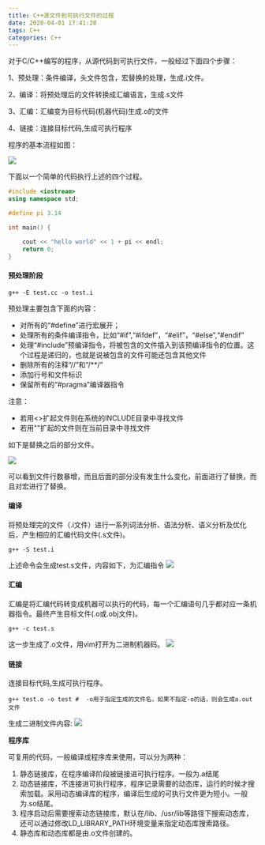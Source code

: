 ```yaml
---
title: C++源文件到可执行文件的过程
date: 2020-04-01 17:41:28
tags: C++
categories: C++
---
```


对于C/C++编写的程序，从源代码到可执行文件，一般经过下面四个步骤：

1、预处理：条件编译，头文件包含，宏替换的处理，生成.i文件。

2、编译：将预处理后的文件转换成汇编语言，生成.s文件

3、汇编：汇编变为目标代码(机器代码)生成.o的文件

4、链接：连接目标代码,生成可执行程序
<!--more-->
程序的基本流程如图：

![](1.jfif)

下面以一个简单的代码执行上述的四个过程。

```c++
#include <iostream>
using namespace std;

#define pi 3.14

int main() {

    cout << "hello world" << 1 + pi << endl;
    return 0;
}
```

#### 预处理阶段
```
g++ -E test.cc -o test.i
```

预处理主要包含下面的内容：

- 对所有的“#define”进行宏展开；
- 处理所有的条件编译指令，比如“#if”,“#ifdef”，“#elif”，“#else”,“#endif”
- 处理“#include”预编译指令，将被包含的文件插入到该预编译指令的位置。这个过程是递归的，也就是说被包含的文件可能还包含其他文件
- 删除所有的注释“//”和“/**/”
- 添加行号和文件标识
- 保留所有的“#pragma”编译器指令

注意：
- 若用<>扩起文件则在系统的INCLUDE目录中寻找文件
- 若用""扩起的文件则在当前目录中寻找文件

如下是替换之后的部分文件。

![](1.jpg)

可以看到文件行数暴增，而且后面的部分没有发生什么变化，前面进行了替换，而且对宏进行了替换。

#### 编译

将预处理完的文件（.i文件）进行一系列词法分析、语法分析、语义分析及优化后，产生相应的汇编代码文件(.s文件)。
```
g++ -S test.i
```
上述命令会生成test.s文件，内容如下，为汇编指令
![](2.jpg)

#### 汇编

汇编是将汇编代码转变成机器可以执行的代码，每一个汇编语句几乎都对应一条机器指令。最终产生目标文件(.o或.obj文件)。
```
g++ -c test.s
```
这一步生成了.o文件，用vim打开为二进制机器码。
![](3.jpg)
#### 链接

连接目标代码,生成可执行程序。
```
g++ test.o -o test #  -o用于指定生成的文件名，如果不指定-o的话，则会生成a.out文件
```
生成二进制文件内容:
![](4.jpg)

**程序库**

可复用的代码，一般编译成程序库来使用，可以分为两种：

1. 静态链接库，在程序编译阶段被链接进可执行程序。一般为.a结尾
2. 动态链接库，不连接进可执行程序，程序记录需要的动态库，运行的时候才搜索加载。采用动态编译库的程序，编译后生成的可执行文件更为短小。一般为.so结尾。
3. 程序启动后需要搜索动态链接库，默认在/lib、/usr/lib等路径下搜索动态库，还可以通过修改LD_LIBRARY_PATH环境变量来指定动态库搜索路径。
4. 静态库和动态库都是由.o文件创建的。

